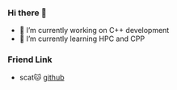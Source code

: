 ### Hi there 👋

- 🔭 I’m currently working on C++ development
- 🌱 I’m currently learning HPC and CPP


### Friend Link
- scat🐱 [github](https://github.com/scatyf3)
